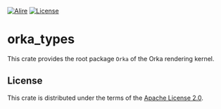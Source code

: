 [![Alire](https://img.shields.io/endpoint?url=https://alire.ada.dev/badges/orka_types.json)](https://alire.ada.dev/crates/orka_types.html)
[![License](https://img.shields.io/github/license/onox/orka.svg?color=blue)](https://github.com/onox/orka/blob/master/LICENSE)

# orka_types

This crate provides the root package `Orka` of the Orka rendering kernel.

## License

This crate is distributed under the terms of the [Apache License 2.0][url-apache].

  [url-apache]: https://opensource.org/licenses/Apache-2.0
